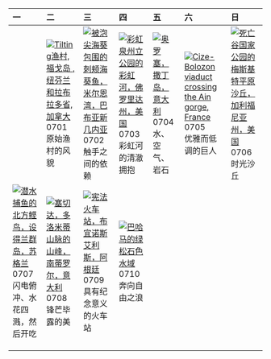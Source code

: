 | 一                                                                                                                                                                                                         | 二                                                                                                                                                                                                          | 三                                                                                                                                                                                                           | 四                                                                                                                                                                                              | 五                                                                                                                                                                                        | 六                                                                                                                                                                                                                                 | 日                                                                                                                                                                                                  |
|:----------------------------------------------------------------------------------------------------------------------------------------------------------------------------------------------------------|:-----------------------------------------------------------------------------------------------------------------------------------------------------------------------------------------------------------|:------------------------------------------------------------------------------------------------------------------------------------------------------------------------------------------------------------|:-----------------------------------------------------------------------------------------------------------------------------------------------------------------------------------------------|:-----------------------------------------------------------------------------------------------------------------------------------------------------------------------------------------|:----------------------------------------------------------------------------------------------------------------------------------------------------------------------------------------------------------------------------------|:---------------------------------------------------------------------------------------------------------------------------------------------------------------------------------------------------|
|                                                                                                                                                                                                           | [![](https://www.bing.com/th?id=OHR.CanadaDayFogo_ZH-CN2593963748_320x240.jpg "Tilting渔村, 福戈岛 , 纽芬兰和拉布拉多省, 加拿大")](https://www.bing.com/th?id=OHR.CanadaDayFogo_ZH-CN2593963748_UHD.jpg)<br>0701<br>原始渔村的风貌 | [![](https://www.bing.com/th?id=OHR.MaroonClownfish_ZH-CN5071934692_320x240.jpg "被泡尖海葵包围的刺颊海葵鱼，米尔恩湾，巴布亚新几内亚")](https://www.bing.com/th?id=OHR.MaroonClownfish_ZH-CN5071934692_UHD.jpg)<br>0702<br>触手之间的依赖   | [![](https://www.bing.com/th?id=OHR.RainbowRiver_ZH-CN5320095849_320x240.jpg "彩虹泉州立公园的彩虹河，佛罗里达州，美国")](https://www.bing.com/th?id=OHR.RainbowRiver_ZH-CN5320095849_UHD.jpg)<br>0703<br>彩虹河的清澈拥抱 | [![](https://www.bing.com/th?id=OHR.OroseiSardegna_ZH-CN5789138034_320x240.jpg "奥罗塞，撒丁岛，意大利")](https://www.bing.com/th?id=OHR.OroseiSardegna_ZH-CN5789138034_UHD.jpg)<br>0704<br>水、空气、岩石 | [![](https://www.bing.com/th?id=OHR.BolozonViaduct_ZH-CN6408632524_320x240.jpg "Cize-Bolozon viaduct crossing the Ain gorge, France")](https://www.bing.com/th?id=OHR.BolozonViaduct_ZH-CN6408632524_UHD.jpg)<br>0705<br>优雅而低调的巨人 | [![](https://www.bing.com/th?id=OHR.MesquiteFlats_ZH-CN7152959188_320x240.jpg "死亡谷国家公园的梅斯基特平原沙丘，加利福尼亚州，美国")](https://www.bing.com/th?id=OHR.MesquiteFlats_ZH-CN7152959188_UHD.jpg)<br>0706<br>时光沙丘 |
| [![](https://www.bing.com/th?id=OHR.ShetlandGannets_ZH-CN7279521125_320x240.jpg "潜水捕鱼的北方鲣鸟，设得兰群岛，苏格兰")](https://www.bing.com/th?id=OHR.ShetlandGannets_ZH-CN7279521125_UHD.jpg)<br>0707<br>闪电俯冲、水花四溅，然后开吃 | [![](https://www.bing.com/th?id=OHR.SecedaPeak_ZH-CN7633793128_320x240.jpg "塞切达，多洛米蒂山脉的山峰，南蒂罗尔，意大利")](https://www.bing.com/th?id=OHR.SecedaPeak_ZH-CN7633793128_UHD.jpg)<br>0708<br>锋芒毕露的美                 | [![](https://www.bing.com/th?id=OHR.ConstitucionStation_ZH-CN7962568053_320x240.jpg "宪法火车站，布宜诺斯艾利斯，阿根廷")](https://www.bing.com/th?id=OHR.ConstitucionStation_ZH-CN7962568053_UHD.jpg)<br>0709<br>具有纪念意义的火车站 | [![](https://www.bing.com/th?id=OHR.BahamaBlues_ZH-CN8134624828_320x240.jpg "巴哈马的绿松石色水域")](https://www.bing.com/th?id=OHR.BahamaBlues_ZH-CN8134624828_UHD.jpg)<br>0710<br>奔向自由之浪               |                                                                                                                                                                                          |                                                                                                                                                                                                                                   |                                                                                                                                                                                                    |
|                                                                                                                                                                                                           |                                                                                                                                                                                                            |                                                                                                                                                                                                             |                                                                                                                                                                                                |                                                                                                                                                                                          |                                                                                                                                                                                                                                   |                                                                                                                                                                                                    |
|                                                                                                                                                                                                           |                                                                                                                                                                                                            |                                                                                                                                                                                                             |                                                                                                                                                                                                |                                                                                                                                                                                          |                                                                                                                                                                                                                                   |                                                                                                                                                                                                    |
|                                                                                                                                                                                                           |                                                                                                                                                                                                            |                                                                                                                                                                                                             |                                                                                                                                                                                                |                                                                                                                                                                                          |                                                                                                                                                                                                                                   |                                                                                                                                                                                                    |